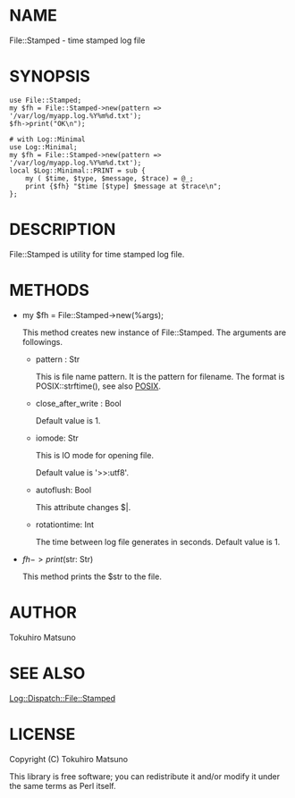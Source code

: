 # NAME

File::Stamped - time stamped log file

# SYNOPSIS

    use File::Stamped;
    my $fh = File::Stamped->new(pattern => '/var/log/myapp.log.%Y%m%d.txt');
    $fh->print("OK\n");

    # with Log::Minimal
    use Log::Minimal;
    my $fh = File::Stamped->new(pattern => '/var/log/myapp.log.%Y%m%d.txt');
    local $Log::Minimal::PRINT = sub {
        my ( $time, $type, $message, $trace) = @_;
        print {$fh} "$time [$type] $message at $trace\n";
    };

# DESCRIPTION

File::Stamped is utility for time stamped log file.

# METHODS

- my $fh = File::Stamped->new(%args);

    This method creates new instance of File::Stamped. The arguments are followings.



    - pattern : Str

        This is file name pattern. It is the pattern for filename. The format is POSIX::strftime(), see also [POSIX](http://search.cpan.org/perldoc?POSIX).

    - close\_after\_write : Bool

        Default value is 1.

    - iomode: Str

        This is IO mode for opening file.

        Default value is '>>:utf8'.

    - autoflush: Bool

        This attribute changes $|.

    - rotationtime: Int

        The time between log file generates in seconds. Default value is 1.

- $fh->print($str: Str)

    This method prints the $str to the file.

# AUTHOR

Tokuhiro Matsuno <tokuhirom AAJKLFJEF GMAIL COM>

# SEE ALSO

[Log::Dispatch::File::Stamped](http://search.cpan.org/perldoc?Log::Dispatch::File::Stamped)

# LICENSE

Copyright (C) Tokuhiro Matsuno

This library is free software; you can redistribute it and/or modify
it under the same terms as Perl itself.
